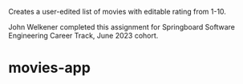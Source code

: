 Creates a user-edited list of movies with editable rating from 1-10.

John Welkener completed this assignment for Springboard Software Engineering Career Track, June 2023 cohort.

# movies-app

